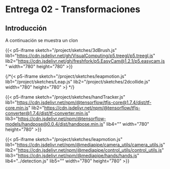 # Entrega 02 - Transformaciones

## Introducción

A continuación se muestra un clon 



{{< p5-iframe sketch="/project/sketches/3dBrush.js" lib1="https://cdn.jsdelivr.net/gh/VisualComputing/p5.treegl/p5.treegl.js" lib2="https://cdn.jsdelivr.net/gh/freshfork/p5.EasyCam@1.2.1/p5.easycam.js"  width="780" height="780" >}}


{/*{< p5-iframe sketch="/project/sketches/leapmotion.js" lib1="/project/sketches/Leap.js" lib2="/project/sketches/2dcollide.js"  width="780" height="780" >} */}


{{< p5-iframe sketch="/project/sketches/handTracker.js" lib1="https://cdn.jsdelivr.net/npm/@tensorflow/tfjs-core@1.7.4/dist/tf-core.min.js" lib2="https://cdn.jsdelivr.net/npm/@tensorflow/tfjs-converter@1.7.4/dist/tf-converter.min.js" lib3="https://cdn.jsdelivr.net/npm/@tensorflow-models/handpose@0.0.4/dist/handpose.min.js" lib4="" width="780" height="780" >}}

{{< p5-iframe sketch="/project/sketches/leapmotion.js" lib1="https://cdn.jsdelivr.net/npm/@mediapipe/camera_utils/camera_utils.js" lib2="https://cdn.jsdelivr.net/npm/@mediapipe/control_utils/control_utils.js" lib3="https://cdn.jsdelivr.net/npm/@mediapipe/hands/hands.js" lib4="../detection.js" lib5="" width="780" height="780" >}}
